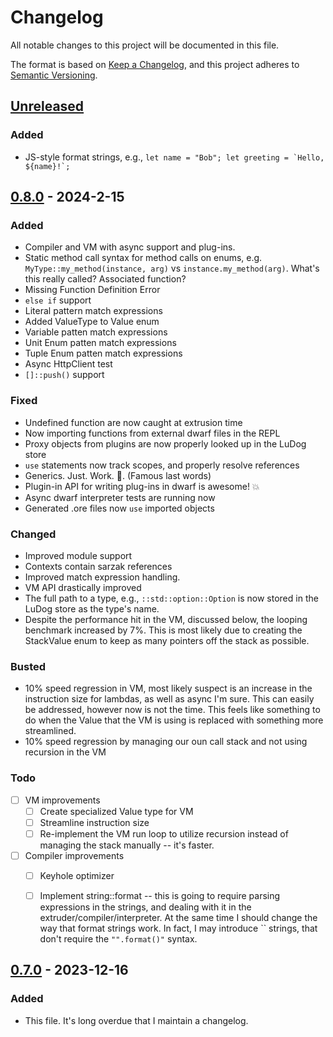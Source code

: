 # Changelog

All notable changes to this project will be documented in this file.

The format is based on [Keep a Changelog](https://keepachangelog.com/en/1.1.0/), and this project adheres to [Semantic Versioning](https://semver.org/spec/v2.0.0.html).

## [Unreleased]

### Added

- JS-style format strings, e.g., ```let name = "Bob"; let greeting = `Hello, ${name}!`;```

## [0.8.0] - 2024-2-15

### Added

- Compiler and VM with async support and plug-ins.
- Static method call syntax for method calls on enums, e.g. `MyType::my_method(instance, arg)` vs `instance.my_method(arg)`. What's this really called? Associated function?
- Missing Function Definition Error
- `else if` support
- Literal pattern match expressions
- Added ValueType to Value enum
- Variable patten match expressions
- Unit Enum patten match expressions
- Tuple Enum patten match expressions
- Async HttpClient test
- `[]::push()` support

### Fixed

- Undefined function are now caught at extrusion time
- Now importing functions from external dwarf files in the REPL
- Proxy objects from plugins are now properly looked up in the LuDog store
- `use` statements now track scopes, and properly resolve references
- Generics. Just. Work. 💯. (Famous last words)
- Plugin-in API for writing plug-ins in dwarf is awesome! 💥
- Async dwarf interpreter tests are running now
- Generated .ore files now `use` imported objects

### Changed

- Improved module support
- Contexts contain sarzak references
- Improved match expression handling.
- VM API drastically improved
- The full path to a type, e.g., `::std::option::Option` is now stored in the LuDog store as the type's name.
- Despite the performance hit in the VM, discussed below, the looping benchmark increased by 7%. This is most likely due to creating the StackValue enum to keep as many pointers off the stack as possible.

### Busted

- 10% speed regression in VM, most likely suspect is an increase in the instruction size for lambdas, as well as async I'm sure. This can easily be addressed, however now is not the time. This feels like something to do when the Value that the VM is using is replaced with something more streamlined.
- 10% speed regression by managing our oun call stack and not using recursion in the VM


### Todo

- [ ] VM improvements
  - [ ] Create specialized Value type for VM
  - [ ] Streamline instruction size
  - [ ] Re-implement the VM run loop to utilize recursion instead of managing the stack manually -- it's faster.
- [ ] Compiler improvements
  - [ ] Keyhole optimizer
  - [ ] Implement string::format -- this is going to require parsing expressions in the strings, and dealing with it in the extruder/compiler/interpreter. At the same time I should change the way that format strings work. In fact, I may introduce `` strings, that don't require the `"".format()"` syntax.



## [0.7.0] - 2023-12-16

### Added

- This file.
It's long overdue that I maintain a changelog.

[unreleased]: https://github.com/uberfoo/dwarf/compare/v0.8.0...feature/compiler
[0.8.0]: https://github.com/uberFoo/dwarf/releases/tag/v0.8.0
[0.7.0]: https://github.com/uberFoo/dwarf/releases/tag/v0.7.0